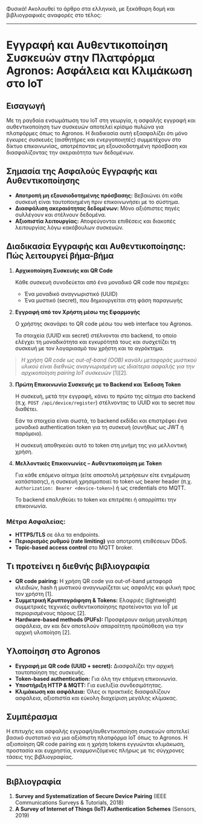 Φυσικά! Ακολουθεί το άρθρο στα ελληνικά, με ξεκάθαρη δομή και βιβλιογραφικές αναφορές στο τέλος:

---

# Εγγραφή και Αυθεντικοποίηση Συσκευών στην Πλατφόρμα Agronos: Ασφάλεια και Κλιμάκωση στο IoT

## Εισαγωγή

Με τη ραγδαία ενσωμάτωση του IoT στη γεωργία, η ασφαλής εγγραφή και αυθεντικοποίηση των συσκευών αποτελεί κρίσιμο πυλώνα για πλατφόρμες όπως το Agronos. Η διαδικασία αυτή εξασφαλίζει ότι μόνο έγκυρες συσκευές (αισθητήρες και ενεργοποιητές) συμμετέχουν στο δίκτυο επικοινωνίας, αποτρέποντας μη εξουσιοδοτημένη πρόσβαση και διασφαλίζοντας την ακεραιότητα των δεδομένων.

## Σημασία της Ασφαλούς Εγγραφής και Αυθεντικοποίησης

* **Αποτροπή μη εξουσιοδοτημένης πρόσβασης:** Βεβαιώνει ότι κάθε συσκευή είναι ταυτοποιημένη πριν επικοινωνήσει με το σύστημα.
* **Διασφάλιση ακεραιότητας δεδομένων:** Μόνο αξιόπιστες πηγές συλλέγουν και στέλνουν δεδομένα.
* **Αξιοπιστία λειτουργίας:** Αποφεύγονται επιθέσεις και διακοπές λειτουργίας λόγω κακόβουλων συσκευών.

## Διαδικασία Εγγραφής και Αυθεντικοποίησης: Πώς λειτουργεί βήμα-βήμα

1. **Αρχικοποίηση Συσκευής και QR Code**

    Κάθε συσκευή συνοδεύεται από ένα μοναδικό QR code που περιέχει:
    - Ένα μοναδικό αναγνωριστικό (UUID)
    - Ένα μυστικό (secret), που δημιουργείται στη φάση παραγωγής

2. **Εγγραφή από τον Χρήστη μέσω της Εφαρμογής**

    Ο χρήστης σκανάρει το QR code μέσω του web interface του Agronos.

    Τα στοιχεία (UUID και secret) στέλνονται στο backend, το οποίο ελέγχει τη μοναδικότητα και εγκυρότητά τους και συσχετίζει τη συσκευή με τον λογαριασμό του χρήστη και το αγρόκτημα.



> *Η χρήση QR code ως out-of-band (OOB) κανάλι μεταφοράς μυστικού υλικού είναι διεθνώς αναγνωρισμένη ως ιδιαίτερα ασφαλής για την αρχικοποίηση pairing IoT συσκευών* \[1]\[2].    

3. **Πρώτη Επικοινωνία Συσκευής με το Backend και Έκδοση Token**

    Η συσκευή, μετά την εγγραφή, κάνει το πρώτο της αίτημα στο backend (π.χ. `POST /api/device/register`) στέλνοντας το UUID και το secret που διαθέτει.

    Εάν τα στοιχεία είναι σωστά, το backend εκδίδει και επιστρέφει ένα μοναδικό authentication token για τη συσκευή (συνήθως ως JWT ή παρόμοιο).

    Η συσκευή αποθηκεύει αυτό το token στη μνήμη της για μελλοντική χρήση.

4. **Μελλοντικές Επικοινωνίες – Αυθεντικοποίηση με Token**

    Για κάθε επόμενο αίτημα (είτε αποστολή μετρήσεων είτε ενημέρωση κατάστασης), η συσκευή χρησιμοποιεί το token ως bearer header (π.χ. `Authorization: Bearer <device-token>`) ή ως credentials στο MQTT.

    Το backend επαληθεύει το token και επιτρέπει ή απορρίπτει την επικοινωνία.




### Μέτρα Ασφαλείας:

* **HTTPS/TLS** σε όλα τα endpoints.
* **Περιορισμός ρυθμού (rate limiting)** για αποτροπή επιθέσεων DDoS.
* **Topic-based access control** στο MQTT broker.

## Τι προτείνει η διεθνής βιβλιογραφία

* **QR code pairing:** Η χρήση QR code για out-of-band μεταφορά κλειδιών, hash ή μυστικού αναγνωρίζεται ως ασφαλής και φιλική προς τον χρήστη \[1].
* **Συμμετρική Κρυπτογράφηση & Tokens:** Ελαφριές (lightweight) συμμετρικές τεχνικές αυθεντικοποίησης προτείνονται για IoT με περιορισμένους πόρους \[2].
* **Hardware-based methods (PUFs):** Προσφέρουν ακόμη μεγαλύτερη ασφάλεια, αν και δεν αποτελούν απαραίτητη προϋπόθεση για την αρχική υλοποίηση \[2].

## Υλοποίηση στο Agronos

* **Εγγραφή με QR code (UUID + secret):** Διασφαλίζει την αρχική ταυτοποίηση της συσκευής.
* **Token-based authentication:** Για όλη την επόμενη επικοινωνία.
* **Υποστήριξη HTTP & MQTT:** Για ευελιξία συνδεσιμότητας.
* **Κλιμάκωση και ασφάλεια:** Όλες οι πρακτικές διασφαλίζουν ασφάλεια, αξιοπιστία και εύκολη διαχείριση μεγάλης κλίμακας.

## Συμπέρασμα

Η επιτυχής και ασφαλής εγγραφή/αυθεντικοποίηση συσκευών αποτελεί βασικό συστατικό για μια αξιόπιστη πλατφόρμα IoT όπως το Agronos. Η αξιοποίηση QR code pairing και η χρήση tokens εγγυώνται κλιμάκωση, προστασία και ευχρηστία, εναρμονιζόμενες πλήρως με τις σύγχρονες τάσεις της βιβλιογραφίας.

---

## Βιβλιογραφία

1. **Survey and Systematization of Secure Device Pairing** (IEEE Communications Surveys & Tutorials, 2018)
2. **A Survey of Internet of Things (IoT) Authentication Schemes** (Sensors, 2019)

